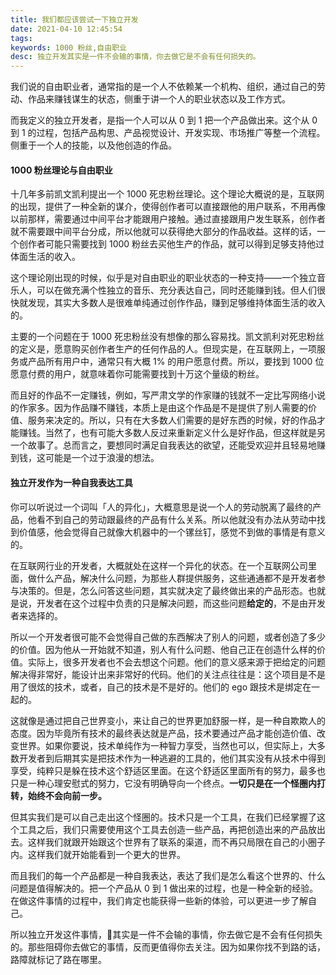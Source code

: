 ```yaml
---
title: 我们都应该尝试一下独立开发
date: 2021-04-10 12:45:54
tags:
keywords: 1000 粉丝,自由职业
desc: 独立开发其实是一件不会输的事情，你去做它是不会有任何损失的。
---
```


我们说的自由职业者，通常指的是一个人不依赖某一个机构、组织，通过自己的劳动、作品来赚钱谋生的状态，侧重于讲一个人的职业状态以及工作方式。

而我定义的独立开发者，是指一个人可以从 0 到 1 把一个产品做出来。这个从 0 到 1 的过程，包括产品构思、产品视觉设计、开发实现、市场推广等整一个流程。侧重于一个人的技能，以及他创造的作品。

#### 1000 粉丝理论与自由职业

十几年多前凯文凯利提出一个 1000 死忠粉丝理论。这个理论大概说的是，互联网的出现，提供了一种全新的谋介，使得创作者可以直接跟他的用户联系，不用再像以前那样，需要通过中间平台才能跟用户接触。通过直接跟用户发生联系，创作者就不需要跟中间平台分成，所以他就可以获得绝大部分的作品收益。这样的话，一个创作者可能只需要找到 1000 粉丝去买他生产的作品，就可以得到足够支持他过体面生活的收入。

这个理论刚出现的时候，似乎是对自由职业的职业状态的一种支持——一个独立音乐人，可以在做充满个性独立的音乐、充分表达自己，同时还能赚到钱。但人们很快就发现，其实大多数人是很难单纯通过创作作品，赚到足够维持体面生活的收入的。

主要的一个问题在于 1000 死忠粉丝没有想像的那么容易找。凯文凯利对死忠粉丝的定义是，愿意购买创作者生产的任何作品的人。但现实是，在互联网上，一项服务或产品所有用户中，通常只有大概 1% 的用户愿意付费。所以，要找到 1000 位愿意付费的用户，就意味着你可能需要找到十万这个量级的粉丝。

而且好的作品不一定赚钱，例如，写严肃文学的作家赚的钱就不一定比写网络小说的作家多。因为作品赚不赚钱，本质上是由这个作品是不是提供了别人需要的价值、服务来决定的。所以，只有在大多数人们需要的是好东西的时候，好的作品才能赚钱。当然了，也有可能大多数人反过来重新定义什么是好作品，但这样就是另一个故事了。总而言之，要想同时满足自我表达的欲望，还能受欢迎并且轻易地赚到钱，这可能是一个过于浪漫的想法。

#### 独立开发作为一种自我表达工具

你可以听说过一个词叫「人的异化」，大概意思是说一个人的劳动脱离了最终的产品，他看不到自己的劳动跟最终的产品有什么关系。所以他就没有办法从劳动中找到价值感，他会觉得自己就像大机器中的一个镙丝钉，感觉不到做的事情是有意义的。

在互联网行业的开发者，大概就处在这样一个异化的状态。在一个互联网公司里面，做什么产品，解决什么问题，为那些人群提供服务，这些通通都不是开发者参与决策的。但是，怎么问答这些问题，其实就决定了最终做出来的产品形态。也就是说，开发者在这个过程中负责的只是解决问题，而这些问题**给定的**，不是由开发者来选择的。

所以一个开发者很可能不会觉得自己做的东西解决了别人的问题，或者创造了多少的价值。因为他从一开始就不知道，别人有什么问题、他自己正在创造什么样的价值。实际上，很多开发者也不会去想这个问题。他们的意义感来源于把给定的问题解决得非常好，能设计出来非常好的代码。他们的关注点往往是：这个项目是不是用了很炫的技术，或者，自己的技术是不是好的。他们的 ego 跟技术是绑定在一起的。

这就像是通过把自己世界变小，来让自己的世界更加舒服一样，是一种自欺欺人的态度。因为毕竟所有技术的最终表达就是产品，技术要通过产品才能创造价值、改变世界。如果你要说，技术单纯作为一种智力享受，当然也可以，但实际上，大多数开发者到后期其实是把技术作为一种逃避的工具的，他们其实没有从技术中得到享受，纯粹只是躲在技术这个舒适区里面。在这个舒适区里面所有的努力，最多也只是一种心理安慰式的努力，它没有明确导向一个终点。**一切只是在一个怪圈内打转，始终不会向前一步。**

但其实我们是可以自己走出这个怪圈的。技术只是一个工具，在我们已经掌握了这个工具之后，我们只需要使用这个工具去创造一些产品，再把创造出来的产品放出去。这样我们就跟开始跟这个世界有了联系的渠道，而不再只局限在自己的小圈子内。这样我们就开始能看到一个更大的世界。

而且我们的每一个产品都是一种自我表达，表达了我们是怎么看这个世界的、什么问题是值得解决的。把一个产品从 0 到 1 做出来的过程，也是一种全新的经验。在做这件事情的过程中，我们肯定也能获得一些新的体验，可以更进一步了解自己。

所以独立开发这件事情，其实是一件不会输的事情，你去做它是不会有任何损失的。那些阻碍你去做它的事情，反而更值得你去关注。因为如果你找不到路的话，路障就标记了路在哪里。